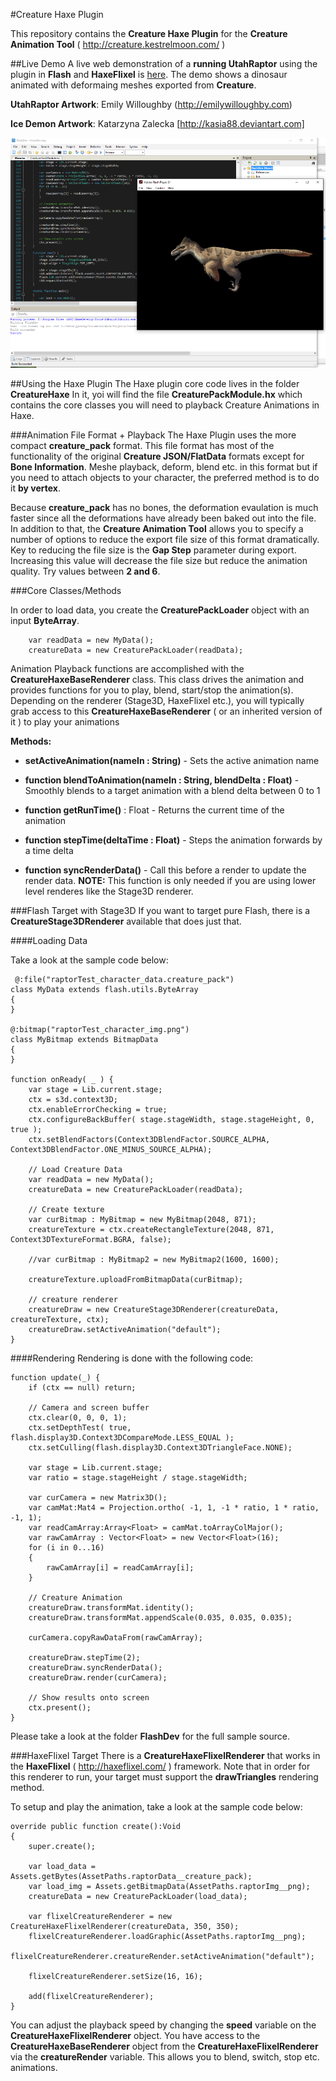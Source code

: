 #Creature Haxe Plugin

This repository contains the **Creature Haxe Plugin** for the **Creature Animation Tool** ( http://creature.kestrelmoon.com/ )


##Live Demo
A live web demonstration of a **running UtahRaptor** using the plugin in **Flash** and **HaxeFlixel** is [here](http://www.kestrelmoon.com/creature/WebDemo/demo_flash.html). The demo shows a dinosaur animated with deformaing meshes exported from **Creature**.



**UtahRaptor Artwork**: Emily Willoughby (http://emilywilloughby.com) 

**Ice Demon Artwork**: Katarzyna Zalecka [http://kasia88.deviantart.com]

![Alt text](https://github.com/kestrelm/Creature_Haxe/blob/master/logo1.png)

##Using the Haxe Plugin
The Haxe plugin core code lives in the folder **CreatureHaxe** In it, yoi will find the file **CreaturePackModule.hx** which contains the core classes you will need to playback Creature Animations in Haxe.

###Animation File Format + Playback
The Haxe Plugin uses the more compact **creature_pack** format. This file format has most of the functionality of the original **Creature JSON/FlatData** formats except for **Bone Information**. Meshe playback, deform, blend etc. in this format but if you need to attach objects to your character, the preferred method is to do it **by vertex**.

Because **creature_pack** has no bones, the deformation evaulation is much faster since all the deformations have already been baked out into the file. In addition to that, the **Creature Animation Tool** allows you to specify a number of options to reduce the export file size of this format dramatically. Key to reducing the file size is the **Gap Step** parameter during export. Increasing this value will decrease the file size but reduce the animation quality. Try values between **2 and 6**.

###Core Classes/Methods

In order to load data, you create the **CreaturePackLoader** object with an input **ByteArray**.

		var readData = new MyData();
		creatureData = new CreaturePackLoader(readData);

Animation Playback functions are accomplished with the **CreatureHaxeBaseRenderer** class. This class drives the animation and provides functions for you to play, blend, start/stop the animation(s).
Depending on the renderer (Stage3D, HaxeFlixel etc.), you will typically grab access to this **CreatureHaxeBaseRenderer** ( or an inherited version of it ) to play your animations

**Methods:**

- **setActiveAnimation(nameIn : String)** - Sets the active animation name

- **function blendToAnimation(nameIn : String, blendDelta : Float)** - Smoothly blends to a target animation with a blend delta between 0 to 1

- **function getRunTime()** : Float - Returns the current time of the animation

- **function stepTime(deltaTime : Float)** - Steps the animation forwards by a time delta

- **function syncRenderData()** - Call this before a render to update the render data. **NOTE:** This function is only needed if you are using lower level renderes like the Stage3D renderer.

###Flash Target with Stage3D
If you want to target pure Flash, there is a **CreatureStage3DRenderer** available that does just that.

####Loading Data

Take a look at the sample code below:

	 @:file("raptorTest_character_data.creature_pack")
	class MyData extends flash.utils.ByteArray
	{   
	}

	@:bitmap("raptorTest_character_img.png")
	class MyBitmap extends BitmapData
	{
	}

	function onReady( _ ) {
		var stage = Lib.current.stage;
		ctx = s3d.context3D;
		ctx.enableErrorChecking = true;
		ctx.configureBackBuffer( stage.stageWidth, stage.stageHeight, 0, true );
		ctx.setBlendFactors(Context3DBlendFactor.SOURCE_ALPHA, Context3DBlendFactor.ONE_MINUS_SOURCE_ALPHA);
		
		// Load Creature Data
		var readData = new MyData();
		creatureData = new CreaturePackLoader(readData);

		// Create texture
		var curBitmap : MyBitmap = new MyBitmap(2048, 871);
		creatureTexture = ctx.createRectangleTexture(2048, 871, Context3DTextureFormat.BGRA, false);
		
		//var curBitmap : MyBitmap2 = new MyBitmap2(1600, 1600);
		
		creatureTexture.uploadFromBitmapData(curBitmap);
		
		// creature renderer
		creatureDraw = new CreatureStage3DRenderer(creatureData, creatureTexture, ctx);
		creatureDraw.setActiveAnimation("default");
	}

####Rendering
Rendering is done with the following code:

	function update(_) {
		if (ctx == null) return;
		
		// Camera and screen buffer
		ctx.clear(0, 0, 0, 1);
		ctx.setDepthTest( true, flash.display3D.Context3DCompareMode.LESS_EQUAL );
		ctx.setCulling(flash.display3D.Context3DTriangleFace.NONE);
		
		var stage = Lib.current.stage;
		var ratio = stage.stageHeight / stage.stageWidth;
		
		var curCamera = new Matrix3D();
		var camMat:Mat4 = Projection.ortho( -1, 1, -1 * ratio, 1 * ratio, -1, 1);
		var readCamArray:Array<Float> = camMat.toArrayColMajor();
		var rawCamArray : Vector<Float> = new Vector<Float>(16);
		for (i in 0...16)
		{
			rawCamArray[i] = readCamArray[i];
		}
		
		// Creature Animation
		creatureDraw.transformMat.identity();
		creatureDraw.transformMat.appendScale(0.035, 0.035, 0.035);
		
		curCamera.copyRawDataFrom(rawCamArray);
		
		creatureDraw.stepTime(2);
		creatureDraw.syncRenderData();
		creatureDraw.render(curCamera);
		
		// Show results onto screen
		ctx.present();
	}

Please take a look at the folder **FlashDev** for the full sample source.

###HaxeFlixel Target
There is a **CreatureHaxeFlixelRenderer** that works in the **HaxeFlixel** ( http://haxeflixel.com/ ) framework. Note that in order for this renderer to run, your target must support the **drawTriangles** rendering method.

To setup and play the animation, take a look at the sample code below:

	override public function create():Void
	{
		super.create();
		
		var load_data = Assets.getBytes(AssetPaths.raptorData__creature_pack);
		var load_img = Assets.getBitmapData(AssetPaths.raptorImg__png);
		creatureData = new CreaturePackLoader(load_data);
		
		var flixelCreatureRenderer = new CreatureHaxeFlixelRenderer(creatureData, 350, 350);
		flixelCreatureRenderer.loadGraphic(AssetPaths.raptorImg__png);
		flixelCreatureRenderer.creatureRender.setActiveAnimation("default");
		
		flixelCreatureRenderer.setSize(16, 16);
		
		add(flixelCreatureRenderer);
	}

You can adjust the playback speed by changing the **speed** variable on the **CreatureHaxeFlixelRenderer** object. You have access to the **CreatureHaxeBaseRenderer** object from the **CreatureHaxeFlixelRenderer** via the **creatureRender** variable. This allows you to blend, switch, stop etc. animations.